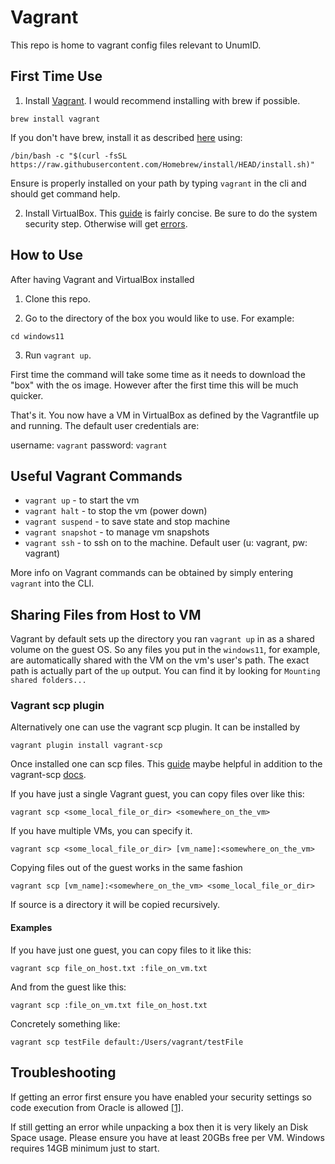 # Vagrant
This repo is home to vagrant config files relevant to UnumID. 

## First Time Use

1) Install [Vagrant](https://www.vagrantup.com/downloads). I would recommend installing with brew if possible.

```
brew install vagrant
```

If you don't have brew, install it as described [here](https://brew.sh) using:

```
/bin/bash -c "$(curl -fsSL https://raw.githubusercontent.com/Homebrew/install/HEAD/install.sh)"
```

Ensure is properly installed on your path by typing `vagrant` in the cli and should get command help.


2) Install VirtualBox. This [guide](https://cs.hofstra.edu/docs/pages/guides/vbox_mac.html) is fairly concise. Be sure to do the system security step. Otherwise will get [errors](https://www.howtogeek.com/658047/how-to-fix-virtualboxs-%E2%80%9Ckernel-driver-not-installed-rc-1908-error/).


## How to Use
After having Vagrant and VirtualBox installed 

1) Clone this repo.

2) Go to the directory of the box you would like to use. For example:

```
cd windows11
```

3) Run `vagrant up`.

First time the command will take some time as it needs to download the "box" with the os image. However after the first time this will be much quicker.

That's it. You now have a VM in VirtualBox as defined by the Vagrantfile up and running. The default user credentials are: 

username: `vagrant` 
password: `vagrant`


## Useful Vagrant Commands

- `vagrant up` - to start the vm
- `vagrant halt` - to stop the vm (power down)
- `vagrant suspend` - to save state and stop machine
- `vagrant snapshot` - to manage vm snapshots
- `vagrant ssh` - to ssh on to the machine. Default user (u: vagrant, pw: vagrant)

More info on Vagrant commands can be obtained by simply entering `vagrant` into the CLI.

## Sharing Files from Host to VM
Vagrant by default sets up the directory you ran `vagrant up` in as a shared volume on the guest OS. So any files you put in the `windows11`, for example, are automatically shared with the VM on the vm's user's path. The exact path is actually part of the `up` output. You can find it by looking for `Mounting shared folders...`

### Vagrant scp plugin
Alternatively one can use the vagrant scp plugin. It can be installed by 
```
vagrant plugin install vagrant-scp
```
Once installed one can scp files. This [guide](https://medium.com/@smartsplash/using-scp-and-vagrant-scp-in-virtualbox-to-copy-from-guest-vm-to-host-os-and-vice-versa-9d2c828b6197#:~:text=Method%20%23%202%3A-,sending%20file%20from%20Host%20OS%20to%20Guest%20VM%20using%20scp,-This%20is%20easy) maybe helpful in addition to the vagrant-scp [docs](https://github.com/invernizzi/vagrant-scp).

If you have just a single Vagrant guest, you can copy files over like this:

    vagrant scp <some_local_file_or_dir> <somewhere_on_the_vm>

If you have multiple VMs, you can specify it.

    vagrant scp <some_local_file_or_dir> [vm_name]:<somewhere_on_the_vm>

Copying files out of the guest works in the same fashion

    vagrant scp [vm_name]:<somewhere_on_the_vm> <some_local_file_or_dir>

If source is a directory it will be copied recursively.


#### Examples

If you have just one guest, you can copy files to it like this:

    vagrant scp file_on_host.txt :file_on_vm.txt

And from the guest like this:

    vagrant scp :file_on_vm.txt file_on_host.txt

Concretely something like:
```
vagrant scp testFile default:/Users/vagrant/testFile
```

## Troubleshooting
If getting an error first ensure you have enabled your security settings so code execution from Oracle is allowed [[1]](https://www.howtogeek.com/658047/how-to-fix-virtualboxs-%E2%80%9Ckernel-driver-not-installed-rc-1908-error/).

If still getting an error while unpacking a box then it is very likely an Disk Space usage. Please ensure you have at least 20GBs free per VM. Windows requires 14GB minimum just to start.
